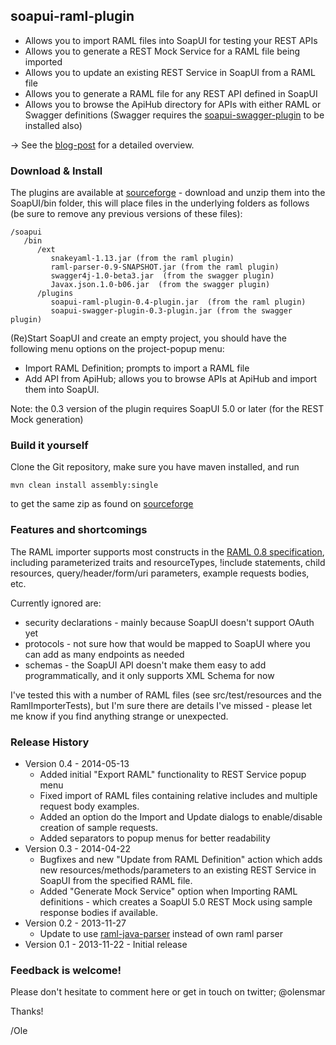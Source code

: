 ## soapui-raml-plugin

- Allows you to import RAML files into SoapUI for testing your REST APIs
- Allows you to generate a REST Mock Service for a RAML file being imported
- Allows you to update an existing REST Service in SoapUI from a RAML file
- Allows you to generate a RAML file for any REST API defined in SoapUI
- Allows you to browse the ApiHub directory for APIs with either RAML or Swagger definitions (Swagger requires the
  [soapui-swagger-plugin](https://github.com/olensmar/soapui-swagger-plugin) to be installed also)

-> See the [blog-post](http://olensmar.blogspot.se/2013/12/a-raml-apihub-plugin-for-soapui.html) for a detailed overview.

### Download & Install

The plugins are available at [sourceforge](https://sourceforge.net/projects/soapui-plugins/files/) -
download and unzip them into the SoapUI/bin folder, this will place files in the underlying folders as follows
(be sure to remove any previous versions of these files):

```
/soapui
   /bin
      /ext
         snakeyaml-1.13.jar (from the raml plugin)
         raml-parser-0.9-SNAPSHOT.jar (from the raml plugin)
         swagger4j-1.0-beta3.jar  (from the swagger plugin)
         Javax.json.1.0-b06.jar  (from the swagger plugin)
      /plugins
         soapui-raml-plugin-0.4-plugin.jar  (from the raml plugin)
         soapui-swagger-plugin-0.3-plugin.jar (from the swagger plugin)
```

(Re)Start SoapUI and create an empty project, you should have the following menu options on the project-popup menu:
- Import RAML Definition; prompts to import a RAML file
- Add API from ApiHub; allows you to browse APIs at ApiHub and import them into SoapUI.

Note: the 0.3 version of the plugin requires SoapUI 5.0 or later (for the REST Mock generation)

### Build it yourself

Clone the Git repository, make sure you have maven installed, and run

```
mvn clean install assembly:single
```

to get the same zip as found on [sourceforge](https://sourceforge.net/projects/soapui-plugins/files/soapui-raml-plugin/)

### Features and shortcomings

The RAML importer supports most constructs in the [RAML 0.8 specification](http://raml.org/spec.html), including
parameterized traits and resourceTypes, !include statements, child resources, query/header/form/uri parameters,
example requests bodies, etc.

Currently ignored are:
- security declarations - mainly because SoapUI doesn't support OAuth yet
- protocols - not sure how that would be mapped to SoapUI where you can add as many endpoints as needed
- schemas - the SoapUI API doesn't make them easy to add programmatically, and it only supports XML Schema for now

I've tested this with a number of RAML files (see src/test/resources and the RamlImporterTests),
but I'm sure there are details I've missed - please let me know if you find anything strange or unexpected.

### Release History

- Version 0.4 - 2014-05-13
  - Added initial "Export RAML" functionality to REST Service popup menu
  - Fixed import of RAML files containing relative includes and multiple request body examples.
  - Added an option do the Import and Update dialogs to enable/disable creation of sample requests.
  - Added separators to popup menus for better readability
- Version 0.3 - 2014-04-22
  - Bugfixes and new "Update from RAML Definition" action which adds new resources/methods/parameters to an existing REST Service in SoapUI
  from the specified RAML file.
  - Added "Generate Mock Service" option when Importing RAML definitions - which creates a SoapUI 5.0 REST Mock using sample response bodies if available.
- Version 0.2 - 2013-11-27
  - Update to use [raml-java-parser](https://github.com/raml-org/raml-java-parser) instead of own raml parser
- Version 0.1 - 2013-11-22 - Initial release

### Feedback is welcome!

Please don't hesitate to comment here or get in touch on twitter; @olensmar

Thanks!

/Ole
